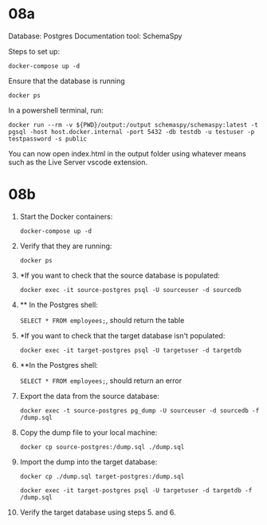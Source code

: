 # 08a

Database: Postgres
Documentation tool: SchemaSpy

Steps to set up:
```
docker-compose up -d
```

Ensure that the database is running
```
docker ps
```

In a powershell terminal, run:
```
docker run --rm -v ${PWD}/output:/output schemaspy/schemaspy:latest -t pgsql -host host.docker.internal -port 5432 -db testdb -u testuser -p testpassword -s public
```

You can now open index.html in the output folder using whatever means such as the Live Server vscode extension.

# 08b

1. Start the Docker containers:

    `docker-compose up -d`

2. Verify that they are running:

    `docker ps`

3. *If you want to check that the source database is populated:

    `docker exec -it source-postgres psql -U sourceuser -d sourcedb`

4. ** In the Postgres shell:

    `SELECT * FROM employees;`, should return the table

5. *If you want to check that the target database isn't populated:

    `docker exec -it target-postgres psql -U targetuser -d targetdb`

6. **In the Postgres shell:

    `SELECT * FROM employees;`, should return an error

7. Export the data from the source database:

    `docker exec -t source-postgres pg_dump -U sourceuser -d sourcedb -f /dump.sql`

8. Copy the dump file to your local machine:

    `docker cp source-postgres:/dump.sql ./dump.sql`

9. Import the dump into the target database:

    `docker cp ./dump.sql target-postgres:/dump.sql`

    `docker exec -it target-postgres psql -U targetuser -d targetdb -f /dump.sql`

10. Verify the target database using steps 5. and 6.
